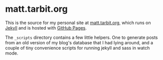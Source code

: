 matt.tarbit.org
===============

This is the source for my personal site at [matt.tarbit.org][mt],
which runs on [Jekyll][jk] and is hosted with [GitHub Pages][gp].

The `_scripts` directory contains a few little helpers. One to generate
posts from an old version of my blog's database that I had lying around,
and a couple of tiny convenience scripts for running jekyll and sass in
watch mode.

[mt]: http://matt.tarbit.org
[jk]: http://jekyllrb.com
[gp]: http://pages.github.com
